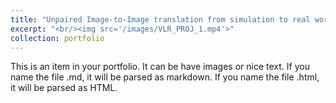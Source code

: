 ```yaml
---
title: "Unpaired Image-to-Image translation from simulation to real world images"
excerpt: "<br/><img src='/images/VLR_PROJ_1.mp4'>"
collection: portfolio
---
```


This is an item in your portfolio. It can be have images or nice text. If you name the file .md, it will be parsed as markdown. If you name the file .html, it will be parsed as HTML. 
